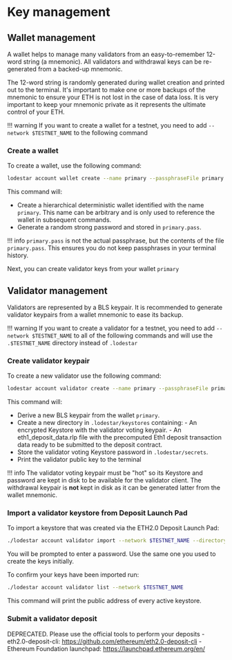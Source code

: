 # Key management

## Wallet management

A wallet helps to manage many validators from an easy-to-remember 12-word string (a mnemonic). All validators and withdrawal keys can be re-generated from a backed-up mnemonic.

The 12-word string is randomly generated during wallet creation and printed out to the terminal. It's important to make one or more backups of the mnemonic to ensure your ETH is not lost in the case of data loss. It is very important to keep your mnemonic private as it represents the ultimate control of your ETH.

<!-- prettier-ignore-start -->
!!! warning
    If you want to create a wallet for a testnet, you need to add `--network $TESTNET_NAME` to the following command
<!-- prettier-ignore-end -->

### Create a wallet

To create a wallet, use the following command:

```bash
lodestar account wallet create --name primary --passphraseFile primary.pass
```

This command will:

- Create a hierarchical deterministic wallet identified with the name `primary`. This name can be arbitrary and is only used to reference the wallet in subsequent commands.
- Generate a random strong password and stored in `primary.pass`.

<!-- prettier-ignore-start -->
!!! info
    `primary.pass` is not the actual passphrase, but the contents of the file `primary.pass`. This ensures you do not keep passphrases in your terminal history.
<!-- prettier-ignore-end -->

Next, you can create validator keys from your wallet `primary`

## Validator management

Validators are represented by a BLS keypair. It is recommended to generate validator keypairs from a wallet mnemonic to ease its backup.

<!-- prettier-ignore-start -->
!!! warning
    If you want to create a validator for a testnet, you need to add `--network $TESTNET_NAME` to all of the following commands and will use the `.$TESTNET_NAME` directory instead of `.lodestar`
<!-- prettier-ignore-end -->

### Create validator keypair

To create a new validator use the following command:

```bash
lodestar account validator create --name primary --passphraseFile primary.pass
```

This command will:

- Derive a new BLS keypair from the wallet `primary`.
- Create a new directory in `.lodestar/keystores` containing: - An encrypted Keystore with the validator voting keypair. - An eth1_deposit_data.rlp file with the precomputed Eth1 deposit transaction data ready to be submitted to the deposit contract.
- Store the validator voting Keystore password in `.lodestar/secrets`.
- Print the validator public key to the terminal

<!-- prettier-ignore-start -->
!!! info
    The validator voting keypair must be "hot" so its Keystore and password are kept in disk to be available for the validator client. The withdrawal keypair is **not** kept in disk as it can be generated latter from the wallet mnemonic.
<!-- prettier-ignore-end -->

### Import a validator keystore from Deposit Launch Pad

To import a keystore that was created via the ETH2.0 Deposit Launch Pad:

```bash
./lodestar account validator import --network $TESTNET_NAME --directory <path to your launchpad keys>
```

You will be prompted to enter a password. Use the same one you used to create the keys initially.

To confirm your keys have been imported run:

```bash
./lodestar account validator list --network $TESTNET_NAME
```

This command will print the public address of every active keystore.

### Submit a validator deposit

DEPRECATED. Please use the official tools to perform your deposits - eth2.0-deposit-cli: https://github.com/ethereum/eth2.0-deposit-cli - Ethereum Foundation launchpad: https://launchpad.ethereum.org/en/
